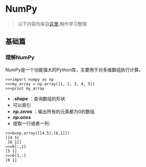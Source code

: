 # NumPy
>以下内容均来自[这里](https://www.numpy.org.cn/),稍作学习整理
## 基础篇
### 理解NumPy
NumPy是一个功能强大的Python库，主要用于对多维数组执行计算。
```
>>>import numpy as np 
>>>my_array = np.array([1, 2, 3, 4, 5]) 
>>>print my_array
```
- _**.shape**_ ：查询数组的形状
- 可以索引
- _**np.zeros**_ ：输出所有的元素都为0的数组
- _**np.ones**_
- 提取一行或者一列:
```
>>>b=np.array([[4,5],[6,1]])
[[4 5]
 [6 1]]
>>>b[:,1]
[5 1]
>>>b[1,:]
[6 1]
```




